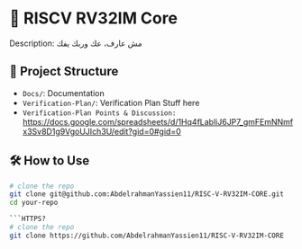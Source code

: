 # 🚀 RISCV RV32IM Core

Description:
مش عارف، عك وربك يفك

## 📂 Project Structure

- `Docs/`: Documentation
- `Verification-Plan/`: Verification Plan Stuff here
- `Verification-Plan Points & Discussion:` https://docs.google.com/spreadsheets/d/1Hq4fLabliJ6JP7_gmFEmNNmfx3Sv8D1g9VgoUJIch3U/edit?gid=0#gid=0

## 🛠️ How to Use

```bash
# clone the repo
git clone git@github.com:AbdelrahmanYassien11/RISC-V-RV32IM-CORE.git
cd your-repo

```HTTPS?
# clone the repo
git clone https://github.com/AbdelrahmanYassien11/RISC-V-RV32IM-CORE
